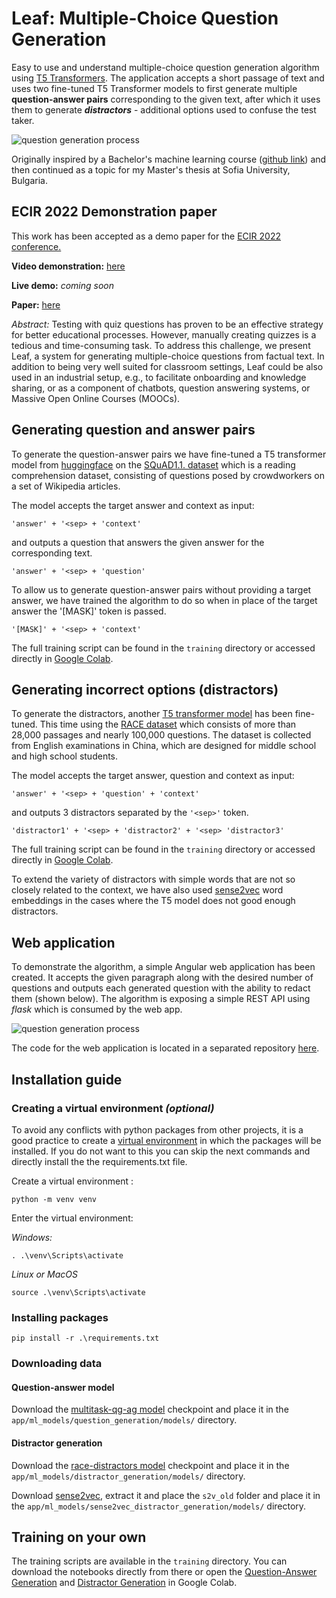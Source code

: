 
# Leaf: Multiple-Choice Question Generation

Easy to use and understand multiple-choice question generation algorithm using  [T5 Transformers](https://ai.googleblog.com/2020/02/exploring-transfer-learning-with-t5.html).  The application accepts a short passage of text and uses two fine-tuned T5 Transformer models to first generate multiple **question-answer pairs** corresponding to the given text, after which it uses them to generate ***distractors***  -  additional options used to confuse the test taker.



![question generation process](https://i.ibb.co/fQwPZZv/qg-process.jpg "question generation process")

Originally inspired by a Bachelor's machine learning course ([github link](https://github.com/KristiyanVachev/Question-Generation)) and then continued as a topic for my Master's thesis at Sofia University, Bulgaria. 

## ECIR 2022 Demonstration paper
This work has been accepted as a demo paper for the [ECIR 2022 conference.](https://ecir2022.org/) 

**Video demonstration:** [here](https://www.youtube.com/watch?v=tpxl-UnfmQc)

**Live demo:** *coming soon*

**Paper:** [here](https://arxiv.org/abs/2201.09012)

*Abstract:*
Testing with quiz questions has proven to be an effective strategy for better educational processes. However, manually creating quizzes is a tedious and time-consuming task.  To address this challenge, we present Leaf, a system for generating multiple-choice questions from factual text. In addition to being very well suited for classroom settings, Leaf could be also used in an industrial setup, e.g., to facilitate onboarding and knowledge sharing, or as a component of chatbots, question answering systems, or Massive Open Online Courses (MOOCs).

## Generating question and answer pairs
To generate the question-answer pairs we have fine-tuned a T5 transformer model from [huggingface](https://huggingface.co/transformers/model_doc/t5.html) on the [SQuAD1.1. dataset](https://rajpurkar.github.io/SQuAD-explorer/) which is a reading comprehension dataset, consisting of questions posed by crowdworkers on a set of Wikipedia articles.

The model accepts the target answer and context as input:

    'answer' + '<sep> + 'context' 

and outputs a question that answers the given answer for the corresponding text. 

    'answer' + '<sep> + 'question' 


To allow us to generate question-answer pairs without providing a target answer, we have trained the algorithm to do so when in place of the target answer the '[MASK]' token is passed. 

    '[MASK]' + '<sep> + 'context' 

The full training script can be found in the `training` directory or accessed directly in [Google Colab](https://colab.research.google.com/drive/15GAaD-33jw81sugeBFj_Bp9GkbE_N6E1?usp=sharing). 


## Generating incorrect options  (distractors) 
To generate the distractors, another [T5 transformer model](https://huggingface.co/transformers/model_doc/t5.html)   has been fine-tuned. This time using the [RACE dataset](https://huggingface.co/datasets/race) which consists of more than 28,000 passages and nearly 100,000 questions. The dataset is collected from English examinations in China, which are designed for middle school and high school students.

The model accepts the target answer, question and context as input:

    'answer' + '<sep> + 'question' + 'context' 

and outputs 3 distractors separated by the `'<sep>'` token.

    'distractor1' + '<sep> + 'distractor2' + '<sep> 'distractor3' 


The full training script can be found in the `training` directory or accessed directly in [Google Colab](https://colab.research.google.com/drive/1kWZviQVx1BbelWp0rwZX7H3GIPS7_ZrP?usp=sharing). 

To extend the variety of distractors with simple words that are not so closely related to the context, we have also used [sense2vec](https://pypi.org/project/sense2vec/) word embeddings in the cases where the T5 model does not good enough distractors. 


## Web application
To demonstrate the algorithm, a simple Angular web application has been created. It accepts the given paragraph along with the desired number of questions and outputs each generated question with the ability to redact them (shown below). The algorithm is exposing a simple REST API using *flask* which is consumed by the web app.


![question generation process](https://i.ibb.co/WFJjCgH/1-edited-fullscreen.png "Web application ")

The code for the web application is located in a separated repository [here](https://github.com/KristiyanVachev/QGT-FrontEnd). 





## Installation guide

### Creating a virtual environment *(optional)*
To avoid any conflicts with python packages from other projects, it is a good practice to create a [virtual environment](https://docs.python.org/3/library/venv.html) in which the packages will be installed. If you do not want to this you can skip the next commands and directly install the the requirements.txt file. 

Create a virtual environment :

    python -m venv venv

Enter the virtual environment:

*Windows:*

    . .\venv\Scripts\activate

*Linux or MacOS*

    source .\venv\Scripts\activate

### Installing packages

    pip install -r .\requirements.txt 

### Downloading data

#### Question-answer model
Download the [multitask-qg-ag model](https://drive.google.com/file/d/1-vqF9olcYOT1hk4HgNSYEdRORq-OD5CF/view?usp=sharing) checkpoint and place it in the  `app/ml_models/question_generation/models/` directory.

#### Distractor generation 
Download the [race-distractors model](https://drive.google.com/file/d/1jKdcbc_cPkOnjhDoX4jMjljMkboF-5Jv/view?usp=sharing) checkpoint and place it in the  `app/ml_models/distractor_generation/models/` directory.

Download [sense2vec](https://github.com/explosion/sense2vec/releases/download/v1.0.0/s2v_reddit_2015_md.tar.gz), extract it and place the `s2v_old`  folder  and place it in the `app/ml_models/sense2vec_distractor_generation/models/` directory.

## Training on your own
The training scripts are available in the `training` directory.  You can download the notebooks directly from there or open the  [Question-Answer Generation](https://colab.research.google.com/drive/15GAaD-33jw81sugeBFj_Bp9GkbE_N6E1?usp=sharing) and [Distractor Generation](https://colab.research.google.com/drive/1kWZviQVx1BbelWp0rwZX7H3GIPS7_ZrP?usp=sharing) in Google Colab. 
